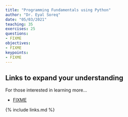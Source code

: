 ```yaml
---
title: "Programming Fundamentals using Python"
author: "Dr. Eyal Soreq" 
date: "05/03/2021"
teaching: 35
exercises: 25
questions:
- FIXME
objectives:
- FIXME
keypoints:
- FIXME
---
```



## Links to expand your understanding 

For those interested in learning more...

- [FIXME](https://learn.datacamp.com/courses/conda-essentials)

{% include links.md %}
